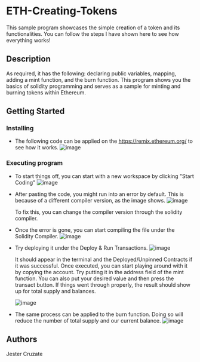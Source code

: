 # ETH-Creating-Tokens
This sample program showcases the simple creation of a token and its functionalities. You can follow the steps I have shown here to see how everything works!
## Description
As required, it has the following: declaring public variables, mapping, adding a mint function, and the burn function. This program shows you the basics of solidity programming and serves as a sample for minting and burning tokens within Ethereum.

## Getting Started

### Installing
* The following code can be applied on the https://remix.ethereum.org/ to see how it works.
![image](https://github.com/pantofu/ETH-Creating-Tokens/assets/104056079/864a1c49-a272-4a18-b9c6-0acfcf730236)

### Executing program
* To start things off, you can start with a new workspace by clicking "Start Coding"
![image](https://github.com/pantofu/ETH-Creating-Tokens/assets/104056079/74457996-10f8-4aa0-b492-d29bcebaf907)

* After pasting the code, you might run into an error by default. This is because of a different compiler version, as the image shows.
![image](https://github.com/pantofu/ETH-Creating-Tokens/assets/104056079/9a7f0409-cd1a-4ac1-871b-7046b2afe176)

  To fix this, you can change the compiler version through the solidity compiler.

* Once the error is gone, you can start compiling the file under the Solidity Compiler.
  ![image](https://github.com/pantofu/ETH-Creating-Tokens/assets/104056079/f43e1b24-ea6a-4e5d-abd1-1d756d557582)

* Try deploying it under the Deploy & Run Transactions.
  ![image](https://github.com/pantofu/ETH-Creating-Tokens/assets/104056079/70f646be-93fe-4128-b786-262ca72a4079)
  
  It should appear in the terminal and the Deployed/Unpinned Contracts if it was successful. Once executed, you can start playing around with it by copying the account. Try putting it in the address field of the mint function. You can also put your desired value and then press the transact button. If things went through properly, the result should show up for total supply and balances.

  ![image](https://github.com/pantofu/ETH-Creating-Tokens/assets/104056079/b2764ec8-4b12-498d-8b2f-d5fa3a69697d)

* The same process can be applied to the burn function. Doing so will reduce the number of total supply and our current balance.
  ![image](https://github.com/pantofu/ETH-Creating-Tokens/assets/104056079/cb56b836-439d-4d7d-a504-4f0b3c0d1f95)

## Authors
Jester Cruzate
